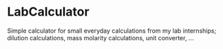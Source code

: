 # LabCalculator
Simple calculator for small everyday calculations from my lab internships; dilution calculations, mass molarity calculations,
unit converter, ...
